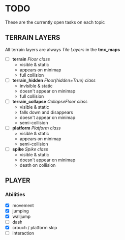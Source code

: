 # TODO
These are the currently open tasks on each topic

## TERRAIN LAYERS
All terrain layers are always *Tile Layers* in the **tmx_maps**
- [ ] **terrain**           *Floor class*
    - visible & static
    - appears on minimap
    - full collision
- [ ] **terrain_hidden**    *Floor(hidden=True) class*
    - invisible & static
    - doesn't appear on minimap
    - full collision
- [ ] **terrain_collapse**  *CollapseFloor class*
    - visible & static
    - falls down and disappears
    - doesn't appear on minimap
    - semi-collision
- [ ] **platform**          *Platform class*
    - visible & static
    - appears on minimap
    - semi-collision
- [ ] **spike**             *Spike class*
    - visible & static
    - doesn't appear on minimap
    - death on collision

## PLAYER
### Abilities
- [x] movement
- [x] jumping
- [x] walljump
- [ ] dash
- [x] crouch / platform skip
- [ ] interaction
